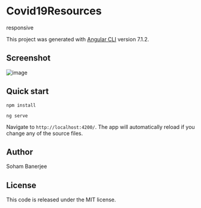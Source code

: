 # Covid19Resources
responsive

This project was generated with [Angular CLI](https://github.com/angular/angular-cli) version 7.1.2.


## Screenshot

![image](https://user-images.githubusercontent.com/63705023/116859999-7eb94700-ac1e-11eb-8c44-b14b2124759a.png)



## Quick start

```
npm install 

ng serve
```

Navigate to `http://localhost:4200/`. The app will automatically reload if you change any of the source files.

## Author
Soham Banerjee

## License
This code is released under the MIT license.
